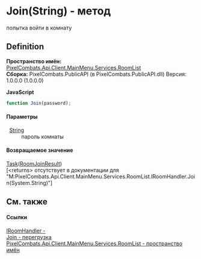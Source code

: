 # Join(String) - метод


попытка войти в комнату



## Definition
**Пространство имён:** <a href="ae7ef404-1be2-4da8-5f79-9ca48b77858c">PixelCombats.Api.Client.MainMenu.Services.RoomList</a>  
**Сборка:** PixelCombats.PublicAPI (в PixelCombats.PublicAPI.dll) Версия: 1.0.0.0 (1.0.0.0)

**JavaScript**
``` JavaScript
function Join(password);
```



#### Параметры
<dl><dt>  <a href="https://learn.microsoft.com/dotnet/api/system.string" target="_blank" rel="noopener noreferrer">String</a></dt><dd>пароль комнаты</dd></dl>

#### Возвращаемое значение
<a href="https://learn.microsoft.com/dotnet/api/system.threading.tasks.task-1" target="_blank" rel="noopener noreferrer">Task</a>(<a href="fd2c5f7d-81bf-5f47-1211-a967d0c23469">RoomJoinResult</a>)  
\[&lt;returns&gt; отсутствует в документации для "M:PixelCombats.Api.Client.MainMenu.Services.RoomList.IRoomHandler.Join(System.String)"\]

## См. также


#### Ссылки
<a href="0ad6daa6-a233-4ab8-6e7f-28a884e19914">IRoomHandler - </a>  
<a href="5c99f7fa-80ab-f5d9-5bff-bd153e74189f">Join - перегрузка</a>  
<a href="ae7ef404-1be2-4da8-5f79-9ca48b77858c">PixelCombats.Api.Client.MainMenu.Services.RoomList - пространство имён</a>  
